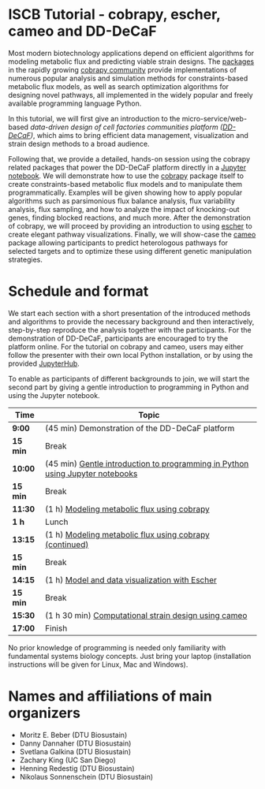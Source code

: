 # ISCB Tutorial - cobrapy, escher, cameo and DD-DeCaF

Most modern biotechnology applications depend on efficient algorithms for modeling metabolic flux and predicting viable strain designs. The [packages](http://opencobra.github.io/cobrapy/packages) in the rapidly growing [cobrapy community](http://opencobra.github.io/cobrapy/) provide implementations of numerous popular analysis and simulation methods for constraints-based metabolic flux models, as well as search  optimization algorithms for designing novel pathways, all implemented in the widely popular and freely available programming language Python.

In this tutorial, we will first give an introduction to the micro-service/web-based *data-driven design of cell factories  communities platform ([DD-DeCaF](http://app.dd-decaf.eu))*, which aims to bring efficient data management, visualization and strain design methods to a broad audience.

Following that, we provide a detailed, hands-on session using the cobrapy related packages that power the DD-DeCaF platform directly in a [Jupyter notebook](http://jupyter.org/). We will demonstrate how to use the [cobrapy](http://opencobra.github.io/cobrapy) package itself to create constraints-based metabolic flux models and to manipulate them programmatically. Examples will be given showing how to apply popular algorithms such as parsimonious flux balance analysis, flux variability analysis, flux sampling, and how to analyze the impact of knocking-out genes, finding blocked reactions, and much more. After the demonstration of cobrapy, we will proceed by providing an introduction to using [escher](https://escher.github.io/) to create elegant pathway visualizations. Finally, we will show-case the [cameo](http://cameo.bio) package allowing participants to predict heterologous pathways for selected targets and to optimize these using different genetic manipulation strategies.

# Schedule and format

We start each section with a short presentation of the introduced methods and algorithms to provide the necessary background and then interactively, step-by-step reproduce the analysis together with the participants. For the demonstration of DD-DeCaF, participants are encouraged to try the platform online. For the tutorial on cobrapy and cameo, users may either follow the presenter with their own local Python installation, or by using the provided [JupyterHub](https://workshop.dd-decaf.eu).

To enable as participants of different backgrounds to join, we will start the second part by giving a gentle introduction to programming in Python and using the Jupyter notebook.

| Time       | Topic                                                                                                         |
|------------|---------------------------------------------------------------------------------------------------------------|
| **9:00**   | (45 min) Demonstration of the DD-DeCaF platform                                                               |
| **15 min** | Break                                                                                                         |
| **10:00**  | (45 min) [Gentle introduction to programming in Python using Jupyter notebooks](python-01-crash-course.ipynb) |
| **15 min** | Break                                                                                                         |
| **11:30**  | (1 h) [Modeling metabolic flux using cobrapy](cobra-schedule.md  )                                            |
| **1 h**    | Lunch                                                                                                         |
| **13:15**  | (1 h) [Modeling metabolic flux using cobrapy (continued)](cobra-schedule.md)                                  |
| **15 min** | Break                                                                                                         |
| **14:15**  | (1 h) [Model and data visualization with Escher](escher-01.ipynb)                                                                |
| **15 min** | Break                                                                                                         |
| **15:30**  | (1 h 30 min) [Computational strain design using cameo](cameo-schedule.md)                                     |
| **17:00**  | Finish                                                                                                        |


No prior knowledge of programming is needed only familiarity with fundamental systems biology concepts. Just bring your laptop (installation instructions will be given for Linux, Mac and Windows).

# Names and affiliations of main organizers

-   Moritz E. Beber (DTU Biosustain)
-   Danny Dannaher (DTU Biosustain)
-   Svetlana Galkina (DTU Biosustain)
-   Zachary King (UC San Diego)
-   Henning Redestig (DTU Biosustain)
-   Nikolaus Sonnenschein (DTU Biosustain)
